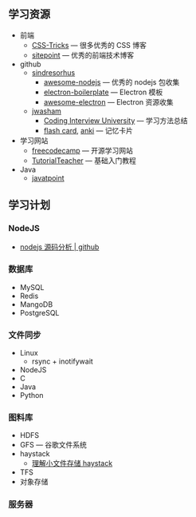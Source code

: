 
## 学习资源

- 前端
  - [CSS-Tricks](https://css-tricks.com) — 很多优秀的 CSS 博客
  - [sitepoint](https://www.sitepoint.com/blog/) — 优秀的前端技术博客
- github
  - [sindresorhus](https://github.com/sindresorhus)
    - [awesome-nodejs](https://github.com/sindresorhus/awesome-nodejs) — 优秀的 nodejs 包收集
    - [electron-boilerplate](https://github.com/sindresorhus/electron-boilerplate) — Electron 模板
    - [awesome-electron](https://github.com/sindresorhus/awesome-electron) — Electron 资源收集
  - [jwasham](https://github.com/jwasham)
    - [Coding Interview University](https://github.com/jwasham/coding-interview-university/blob/master/translations/README-cn.md) — 学习方法总结
    - [flash card](https://github.com/jwasham/computer-science-flash-cards), [anki](https://apps.ankiweb.net/) — 记忆卡片
- 学习网站
  - [freecodecamp](https://www.freecodecamp.org/learn) — 开源学习网站
  - [TutorialTeacher](https://www.tutorialsteacher.com/) — 基础入门教程
- Java
  - [javatpoint](https://www.javatpoint.com/)

## 学习计划

### NodeJS

- [nodejs 源码分析 | github](https://github.com/nonelittlesong/understand-nodejs)

### 数据库

- MySQL
- Redis
- MangoDB
- PostgreSQL

### 文件同步

- Linux
  - rsync + inotifywait
- NodeJS
- C
- Java
- Python

### 图料库

- HDFS
- GFS — 谷歌文件系统
- haystack
  - [理解小文件存储 haystack](https://www.jianshu.com/p/29bd95e5db20)
- TFS
- 对象存储

### 服务器
